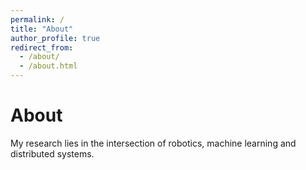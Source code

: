```yaml
---
permalink: /
title: "About"
author_profile: true
redirect_from: 
  - /about/
  - /about.html
---
```


About
=====
My research lies in the intersection of robotics, machine learning and distributed systems.
